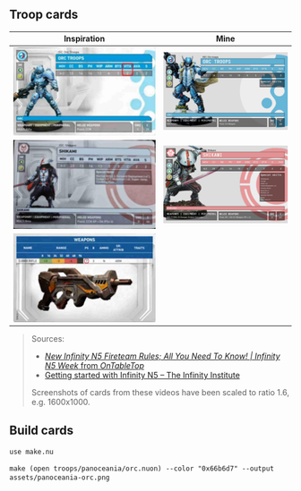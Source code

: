 ## Troop cards

| Inspiration                                           | Mine                           |
|-------------------------------------------------------|--------------------------------|
| ![](assets/4fb8339e-3d5d-4f70-9e3e-3f76bb449dd4.jpeg) | ![](assets/panoceania-orc.png) |
| ![](assets/c10788ac-cffd-4494-8f02-d7eaafcc30fa.jpeg) | ![](assets/jsa-shikami.png)    |
| ![](assets/e3948ce6-e52d-4d15-be89-131ea8f03858.jpeg) |                                |

> Sources:
> - [_New Infinity N5 Fireteam Rules; All You Need To Know! | Infinity N5 Week_ from _OnTableTop_][video-1]
> - [Getting started with Infinity N5 – The Infinity Institute][video-2]
>
> Screenshots of cards from these videos have been scaled to ratio 1.6, e.g. 1600x1000.

## Build cards
```nushell
use make.nu
```
```nushell
make (open troops/panoceania/orc.nuon) --color "0x66b6d7" --output assets/panoceania-orc.png
```

[video-1]: https://youtu.be/DhcczP8GJhE
[video-2]: https://youtu.be/fX7fCxJVDd4
